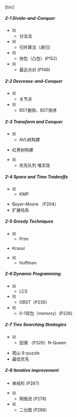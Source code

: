 [toc]

##### 2-1 Divide-and-Conquer
- [x] - 分治法
- [x] - 归并算法（递归）
- [x] - 快包（凸包）(P152)
- [x] - 最近点对 (P149)
##### 2-2 Decrease-and-Conquer
- [x] - 关节点
- [x] - BST删除、BST排序
##### 2-3 Transform and Conquer
- [x] - AVL树构建
- 红黑树构建
- [x] - 优先队列 堆实现
##### 2-4 Space and Time Tradeoffs
- [x] - KMP
- Boyer-Moore （P204）
- 扩展哈系
##### 2-5 Greedy Techniques
- [x] - Prim
- Krasul
- [x] - Huffman
##### 2-6 Dynamic Programming
- [x] - LCS 
- [x] - OBST（P230）
- [x] - 0-1背包（memory）(P226)
##### 2-7 Tree Searching Strategies
- [x] - 回溯 （P326）N-Queen
- 爬山 8-puzzle
- 最佳优先
##### 2-8 Iterative improvement
- 单纯形 (P267)
- [x] - 网络流 (P278)
- [x] - 二分图 (P286)